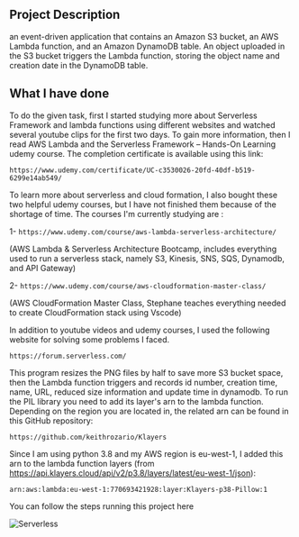 ## Project Description 

an event-driven application that contains an Amazon S3 bucket, an AWS Lambda function, and an Amazon DynamoDB table.
An object uploaded in the S3 bucket triggers the Lambda function, storing the object name and creation date in the DynamoDB table.

## What I have done 

To do the given task, first I started studying more about Serverless Framework and lambda functions using different websites and watched several youtube clips for the first two days. To gain more information, then I read AWS Lambda and the Serverless Framework – Hands-On Learning udemy course. The completion certificate is available using this link: 

 `https://www.udemy.com/certificate/UC-c3530026-20fd-40df-b519-6299e14ab549/`
 
To learn more about serverless and cloud formation, I also bought these two helpful udemy courses, but I have not finished them because of the shortage of time.
The courses I'm currently studying are :

1- `https://www.udemy.com/course/aws-lambda-serverless-architecture/`

   (AWS Lambda & Serverless Architecture Bootcamp, includes everything used to run a serverless stack, namely S3, Kinesis, SNS, SQS, Dynamodb, and API Gateway) 
   
2- `https://www.udemy.com/course/aws-cloudformation-master-class/`

   (AWS CloudFormation Master Class, Stephane teaches everything needed to create CloudFormation stack using Vscode)
   
In addition to youtube videos and udemy courses, I used the following website for solving some problems I faced.

`https://forum.serverless.com/`

This program resizes the PNG files by half to save more S3 bucket space, then the Lambda function triggers and records id number, creation time, name, URL, reduced size information and update time in dynamodb. To run the PIL library you need to add its layer's arn to the lambda function. Depending on the region you are located in, the related arn can be found in this GitHub repository:

`https://github.com/keithrozario/Klayers`

Since I am using python 3.8 and my AWS region is eu-west-1, I added this arn to the lambda function layers (from https://api.klayers.cloud/api/v2/p3.8/layers/latest/eu-west-1/json):

`arn:aws:lambda:eu-west-1:770693421928:layer:Klayers-p38-Pillow:1`

You can follow the steps running this project here

![Serverless](https://user-images.githubusercontent.com/83725346/164102390-17c58561-b4f5-4d1f-8cb0-b97e1d763ca9.gif)


